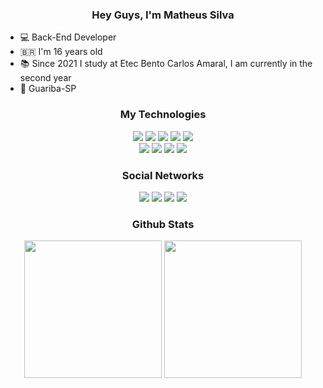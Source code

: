 <div align="center">
<h3>Hey Guys, I'm Matheus Silva</h3>
</div>

- 💻 Back-End Developer
- 🇧🇷 I'm 16 years old
- 📚 Since 2021 I study at Etec Bento Carlos Amaral, I am currently in the second year
- 📍 Guariba-SP

<div align="center">
<h3>My Technologies</h3>
</div>

<div align="center">
  <a target="_blank"><img src="https://img.shields.io/badge/-HTML5-rgba(21, 23, 24, 1)?style=for-the-badge&logo=html5&logoColor=rgba(145, 116, 228, 1)" target="_blank"></a>
  <a target="_blank"><img src="https://img.shields.io/badge/-CSS3-rgba(21, 23, 24, 1)?style=for-the-badge&logo=css3&logoColor=rgba(145, 116, 228, 1)" target="_blank"></a>
  <a target="_blank"><img src="https://img.shields.io/badge/-SASS-rgba(21, 23, 24, 1)?style=for-the-badge&logo=sass&logoColor=rgba(145, 116, 228, 1)" target="_blank"></a>
  <a target="_blank"><img src="https://img.shields.io/badge/-JAVASCRIPT-rgba(21, 23, 24, 1)?style=for-the-badge&logo=javascript&logoColor=rgba(145, 116, 228, 1)" target="_blank">
  <a target="_blank"><img src="https://img.shields.io/badge/-REACT-rgba(21, 23, 24, 1)?style=for-the-badge&logo=react&logoColor=rgba(145, 116, 228, 1)" target="_blank">
</a>
  <div>
      <a href="https://www.figma.com/@jr__ulisses" target="_blank"><img src="https://img.shields.io/badge/-Figma-rgba(21, 23, 24, 1)?style=for-the-badge&logo=figma&logoColor=rgba(145, 116, 228, 1)" target="_blank"></a> 
        <a target="_blank"><img src="https://img.shields.io/badge/-Supabase-rgba(21, 23, 24, 1)?style=for-the-badge&logo=supabase&logoColor=rgba(145, 116, 228, 1)" target="_blank"></a> 
       <a target="_blank"><img src="https://img.shields.io/badge/-Git-rgba(21, 23, 24, 1)?style=for-the-badge&logo=git&logoColor=rgba(145, 116, 228, 1)" target="_blank"></a> 
      <a href="https://www.behance.net/codebypixel" target="_blank"><img src="https://img.shields.io/badge/-Behance-rgba(21, 23, 24, 1)?style=for-the-badge&logo=behance&logoColor=rgba(145, 116, 228, 1)" target="_blank"></a> 
  </div>
</div>

<div align="center">
<h3>Social Networks</h3>
</div>

<div align="center"> 
<a href="https://medium.com/@codebypixel" target="_blank"><img src="https://img.shields.io/badge/-Medium-rgba(21, 23, 24, 1)?style=for-the-badge&logo=medium&logoColor=rgba(145, 116, 228, 1)" target="_blank"></a>
<a href="https://www.instagram.com/codebypixel" target="_blank"><img src="https://img.shields.io/badge/-Instagram Comercial-rgba(21, 23, 24, 1)?style=for-the-badge&logo=instagram&logoColor=rgba(145, 116, 228, 1)" target="_blank"></a>
<a href="mailto:codebypixel@gmail.com" target="_blank"><img src="https://img.shields.io/badge/-Gmail-rgba(21, 23, 24, 1)?style=for-the-badge&logo=gmail&logoColor=rgba(145, 116, 228, 1)" target="_blank"></a>
<a href="https://www.linkedin.com/in/ulisses-junior/" target="_blank"><img src="https://img.shields.io/badge/-Linkedin-rgba(21, 23, 24, 1)?style=for-the-badge&logo=linkedin&logoColor=rgba(145, 116, 228, 1)" target="_blank"></a>
</div>

<div align="center">
<h3>Github Stats</h3>
</div>

<div align="center"> 
<img height="220em" src="https://github-readme-stats.vercel.app/api?username=Matheus-Henrique-Silva&show_icons=true&t&theme=aura"/>
<img height="220em" src="https://github-readme-stats.vercel.app/api/top-langs/?username=Matheus-Henrique-Silva&langs_count=5)](https://github.com/anuraghazra/github-readme-statsCompact&theme=aura"/>
</div>
